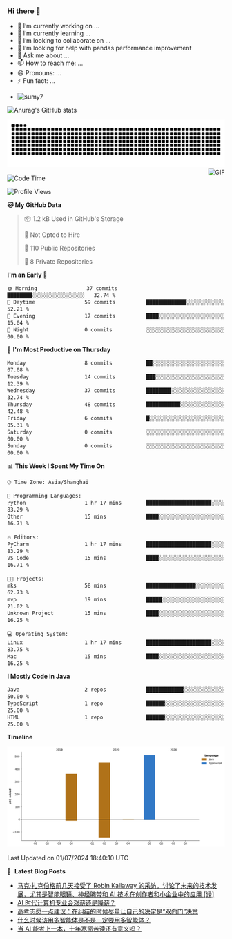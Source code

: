 ### Hi there 👋
<!--
**alloevil/alloevil** is a ✨ _special_ ✨ repository because its `README.md` (this file) appears on your GitHub profile.

Here are some ideas to get you started:

- 🔭 I’m currently working on ...
- 🌱 I’m currently learning ...
- 👯 I’m looking to collaborate on ...
- 🤔 I’m looking for help with ...
- 💬 Ask me about ...
- 📫 How to reach me: ...
- 😄 Pronouns: ...
- ⚡ Fun fact: ...
-->

- 🔭 I’m currently working on ...
- 🌱 I’m currently learning ...
- 👯 I’m looking to collaborate on ...
- 🤔 I’m looking for help with pandas performance improvement
- 💬 Ask me about ...
- 📫 How to reach me: ...
- 😄 Pronouns: ...
- ⚡ Fun fact: ...
  
+ ![sumy7](https://komarev.com/ghpvc/?username=alloevil)

![Anurag's GitHub stats](https://github-readme-stats.vercel.app/api?username=alloevil&show_icons=true&bg_color=00000000)

<picture align="center">
  <source media="(prefers-color-scheme: dark)" srcset="https://github.com/alloevil/alloevil/blob/output/github-contribution-grid-snake.svg">
  <source media="(prefers-color-scheme: dark)" srcset="https://github.com/alloevil/alloevil/blob/output/github-contribution-grid-snake.svg">
  <img alt="github contribution grid snake animation" src="https://github.com/alloevil/alloevil/blob/output/github-contribution-grid-snake.svg">
</picture>

<img align="right" alt="GIF" src="https://raw.githubusercontent.com/JoeyBling/JoeyBling/master/pic/pusheencode.gif" />

<!--START_SECTION:waka-->
![Code Time](http://img.shields.io/badge/Code%20Time-2%2C257%20hrs%2026%20mins-blue)

![Profile Views](http://img.shields.io/badge/Profile%20Views-0-blue)

**🐱 My GitHub Data** 

> 📦 1.2 kB Used in GitHub's Storage 
 > 
> 🚫 Not Opted to Hire
 > 
> 📜 110 Public Repositories 
 > 
> 🔑 8 Private Repositories 
 > 
**I'm an Early 🐤** 

```text
🌞 Morning                37 commits          ████████░░░░░░░░░░░░░░░░░   32.74 % 
🌆 Daytime                59 commits          █████████████░░░░░░░░░░░░   52.21 % 
🌃 Evening                17 commits          ████░░░░░░░░░░░░░░░░░░░░░   15.04 % 
🌙 Night                  0 commits           ░░░░░░░░░░░░░░░░░░░░░░░░░   00.00 % 
```
📅 **I'm Most Productive on Thursday** 

```text
Monday                   8 commits           ██░░░░░░░░░░░░░░░░░░░░░░░   07.08 % 
Tuesday                  14 commits          ███░░░░░░░░░░░░░░░░░░░░░░   12.39 % 
Wednesday                37 commits          ████████░░░░░░░░░░░░░░░░░   32.74 % 
Thursday                 48 commits          ███████████░░░░░░░░░░░░░░   42.48 % 
Friday                   6 commits           █░░░░░░░░░░░░░░░░░░░░░░░░   05.31 % 
Saturday                 0 commits           ░░░░░░░░░░░░░░░░░░░░░░░░░   00.00 % 
Sunday                   0 commits           ░░░░░░░░░░░░░░░░░░░░░░░░░   00.00 % 
```


📊 **This Week I Spent My Time On** 

```text
🕑︎ Time Zone: Asia/Shanghai

💬 Programming Languages: 
Python                   1 hr 17 mins        █████████████████████░░░░   83.29 % 
Other                    15 mins             ████░░░░░░░░░░░░░░░░░░░░░   16.71 % 

🔥 Editors: 
PyCharm                  1 hr 17 mins        █████████████████████░░░░   83.29 % 
VS Code                  15 mins             ████░░░░░░░░░░░░░░░░░░░░░   16.71 % 

🐱‍💻 Projects: 
mks                      58 mins             ████████████████░░░░░░░░░   62.73 % 
mvp                      19 mins             █████░░░░░░░░░░░░░░░░░░░░   21.02 % 
Unknown Project          15 mins             ████░░░░░░░░░░░░░░░░░░░░░   16.25 % 

💻 Operating System: 
Linux                    1 hr 17 mins        █████████████████████░░░░   83.75 % 
Mac                      15 mins             ████░░░░░░░░░░░░░░░░░░░░░   16.25 % 
```

**I Mostly Code in Java** 

```text
Java                     2 repos             ████████████░░░░░░░░░░░░░   50.00 % 
TypeScript               1 repo              ██████░░░░░░░░░░░░░░░░░░░   25.00 % 
HTML                     1 repo              ██████░░░░░░░░░░░░░░░░░░░   25.00 % 
```



**Timeline**

![Lines of Code chart](https://raw.githubusercontent.com/alloevil/alloevil/main/assets/bar_graph.png)


 Last Updated on 01/07/2024 18:40:10 UTC
<!--END_SECTION:waka-->

📕 &nbsp;**Latest Blog Posts**
<!-- BLOG-POST-LIST:START -->
- [马克·扎克伯格前几天接受了 Robin Kallaway 的采访，讨论了未来的技术发展，尤其是智能眼镜、神经腕带和 AI 技术在创作者和小企业中的应用 [译]](https://baoyu.io/translations/transcript/mark-zuckerberg-creators-ai-studio-neural-wristbands-glasses)
- [AI 时代计算机专业会涨薪还是降薪？](https://baoyu.io/blog/ai/ai-computer-science-salary-rise-or-fall)
- [高考志愿一点建议：在纠结的时候尽量让自己的决定是“双向门”决策](https://baoyu.io/blog/life/college-application-tip-make-decisions-two-way-doors)
- [什么时候该用多智能体是不是一定要用多智能体？](https://baoyu.io/blog/ai/when-to-use-multi-agent-systems-or-cot)
- [当 AI 能考上一本，十年寒窗苦读还有意义吗？](https://baoyu.io/blog/ai/ai-get-into-top-colleges-meaning-of-hard-study)
<!-- BLOG-POST-LIST:END -->
